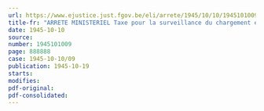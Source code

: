 ```yaml
---
url: https://www.ejustice.just.fgov.be/eli/arrete/1945/10/10/1945101009/justel
title-fr: "ARRETE MINISTERIEL Taxe pour la surveillance du chargement et du déchargement des navires en dehors des jours ou heures réglementaires"
date: 1945-10-10
source:
number: 1945101009
page: 888888
case: 1945-10-10/09
publication: 1945-10-19
starts:
modifies:
pdf-original:
pdf-consolidated:
---
```


